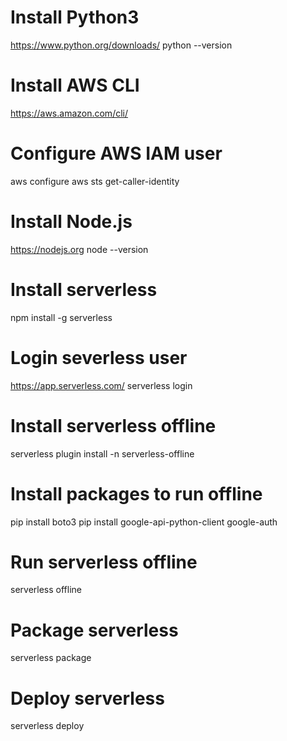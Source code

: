 # Install Python3
https://www.python.org/downloads/
python --version

# Install AWS CLI
https://aws.amazon.com/cli/

# Configure AWS IAM user
aws configure
aws sts get-caller-identity

# Install Node.js
https://nodejs.org
node --version

# Install serverless
npm install -g serverless

# Login severless user
https://app.serverless.com/
serverless login

# Install serverless offline
serverless plugin install -n serverless-offline

# Install packages to run offline
pip install boto3
pip install google-api-python-client google-auth

# Run serverless offline
serverless offline

# Package serverless
serverless package

# Deploy serverless
serverless deploy
